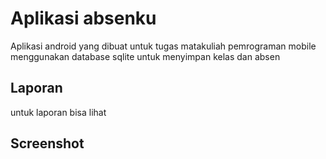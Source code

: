 # Aplikasi absenku
Aplikasi android yang dibuat untuk tugas matakuliah pemrograman mobile
menggunakan database sqlite untuk menyimpan kelas dan absen

## Laporan
untuk laporan bisa lihat 


## Screenshot